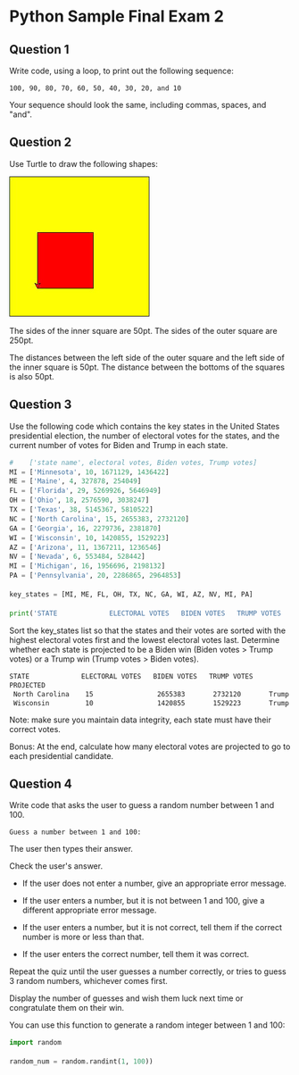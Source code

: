 # Python Sample Final Exam 2
## Question 1
Write code, using a loop, to print out the following sequence:
```
100, 90, 80, 70, 60, 50, 40, 30, 20, and 10
```
Your sequence should look the same, including commas, spaces, and "and".

## Question 2

Use Turtle to draw the following shapes:

![Image of turtle task](sample_final_exam_2_turtle.jpg)

The sides of the inner square are 50pt. The sides of the outer square are 250pt.

The distances between the left side of the outer square and the left side of the inner square is 50pt. The distance between the bottoms of the squares is also 50pt.


## Question 3
Use the following code which contains the key states in the United States presidential election, the number of electoral votes for the states, and the current number of votes for Biden and Trump in each state.

```python
#    ['state name', electoral votes, Biden votes, Trump votes]
MI = ['Minnesota', 10, 1671129, 1436422]
ME = ['Maine', 4, 327878, 254049]
FL = ['Florida', 29, 5269926, 5646949]
OH = ['Ohio', 18, 2576590, 3038247]
TX = ['Texas', 38, 5145367, 5810522]
NC = ['North Carolina', 15, 2655383, 2732120]
GA = ['Georgia', 16, 2279736, 2381870]
WI = ['Wisconsin', 10, 1420855, 1529223]
AZ = ['Arizona', 11, 1367211, 1236546]
NV = ['Nevada', 6, 553484, 528442]
MI = ['Michigan', 16, 1956696, 2198132]
PA = ['Pennsylvania', 20, 2286865, 2964853]

key_states = [MI, ME, FL, OH, TX, NC, GA, WI, AZ, NV, MI, PA]

print('STATE             ELECTORAL VOTES   BIDEN VOTES   TRUMP VOTES   PROJECTED')
```

Sort the key_states list so that the states and their votes are sorted with the highest electoral votes first and the lowest electoral votes last. Determine whether each state is projected to be a Biden win (Biden votes > Trump votes) or a Trump win (Trump votes > Biden votes).

```
STATE             ELECTORAL VOTES   BIDEN VOTES   TRUMP VOTES   PROJECTED
 North Carolina    15                2655383       2732120       Trump
 Wisconsin         10                1420855       1529223       Trump
```

Note: make sure you maintain data integrity, each state must have their correct votes.

Bonus: At the end, calculate how many electoral votes are projected to go to each presidential candidate.

## Question 4

Write code that asks the user to guess a random number between 1 and 100.
```
Guess a number between 1 and 100: 
```
The user then types their answer.

Check the user's answer.
- If the user does not enter a number, give an appropriate error message.

- If the user enters a number, but it is not between 1 and 100, give a different appropriate error message.

- If the user enters a number, but it is not correct, tell them if the correct number is more or less than that.

- If the user enters the correct number, tell them it was correct.

Repeat the quiz until the user guesses a number correctly, or tries to guess 3 random numbers, whichever comes first.

Display the number of guesses and wish them luck next time or congratulate them on their win.

You can use this function to generate a random integer between 1 and 100:
```python
import random

random_num = random.randint(1, 100))
```
